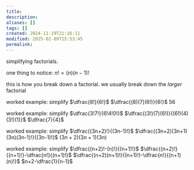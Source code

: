 ```yaml
---
title: 
description: 
aliases: []
tags: []
created: 2024-11-19T21:16:11
modified: 2025-02-09T15:53:45
permalink:
---
```


simplifying factorials.

one thing to notice: $n!=(n)(n-1)!$

this is how you break down a factorial. we usually break down the *larger* factorial

worked example: simplify $\dfrac{8!}{6!}$
$\dfrac{(8)(7)(6!)}{6!}$
$56$

worked example: simplify $\dfrac{3!7!}{6!4!0!}$
$\dfrac{(3!)(7)(6!)}{(6!)(4)(3!)(1)}$
$\dfrac{7}{4}$

worked example: simplify $\dfrac{(3n+2)!}{(3n-1)!}$
$\dfrac{(3n+2)(3n+1)(3n)(3n-1)!}{(3n-1)!}$
$(3n+2)(3n+1)(3n)$

worked example: simplify $\dfrac{(n+2)!-(n)!}{(n+1)!}$
$\dfrac{(n+2)!}{(n+1)!}-\dfrac{n!}{(n+1)!}$
$\dfrac{(n+2)(n+1)!}{(n+1)!}-\dfrac{n!}{(n+1)(n)!}$
$n+2-\dfrac{1}{n-1}$

